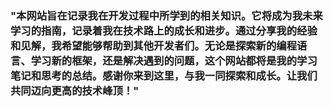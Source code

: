 ### "本网站旨在记录我在开发过程中所学到的相关知识。它将成为我未来学习的指南，记录着我在技术路上的成长和进步。通过分享我的经验和见解，我希望能够帮助到其他开发者们。无论是探索新的编程语言、学习新的框架，还是解决遇到的问题，这个网站都将是我的学习笔记和思考的总结。感谢你来到这里，与我一同探索和成长。让我们共同迈向更高的技术峰顶！"
